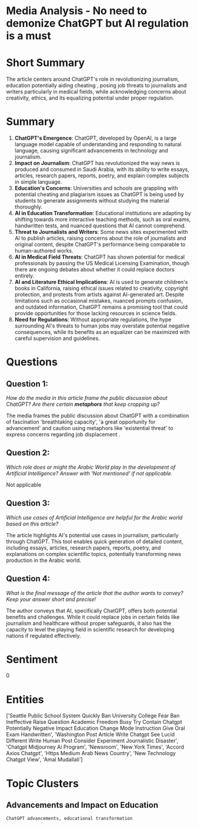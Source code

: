 # Media Analysis - No need to demonize ChatGPT but AI regulation is a must

# Short Summary
The article centers around ChatGPT's role in revolutionizing journalism, education potentially aiding cheating , posing job threats to journalists and writers particularly in medical fields, while acknowledging concerns about creativity, ethics, and its equalizing potential under proper regulation.

# Summary
1. **ChatGPT's Emergence**: ChatGPT, developed by OpenAI, is a large language model capable of understanding and responding to natural language, causing significant advancements in technology and journalism.
2. **Impact on Journalism**: ChatGPT has revolutionized the way news is produced and consumed in Saudi Arabia, with its ability to write essays, articles, research papers, reports, poetry, and explain complex subjects in simple language.
3. **Education's Concerns**: Universities and schools are grappling with potential cheating and plagiarism issues as ChatGPT is being used by students to generate assignments without studying the material thoroughly.
4. **AI in Education Transformation**: Educational institutions are adapting by shifting towards more interactive teaching methods, such as oral exams, handwritten tests, and nuanced questions that AI cannot comprehend.
5. **Threat to Journalists and Writers**: Some news sites experimented with AI to publish articles, raising concerns about the role of journalists and original content, despite ChatGPT's performance being comparable to human-authored works.
6. **AI in Medical Field Threats**: ChatGPT has shown potential for medical professionals by passing the US Medical Licensing Examination, though there are ongoing debates about whether it could replace doctors entirely.
7. **AI and Literature Ethical Implications**: AI is used to generate children's books in California, raising ethical issues related to creativity, copyright protection, and protests from artists against AI-generated art. Despite limitations such as occasional mistakes, nuanced prompts confusion, and outdated information, ChatGPT remains a promising tool that could provide opportunities for those lacking resources in science fields.
8. **Need for Regulations**: Without appropriate regulations, the hype surrounding AI's threats to human jobs may overstate potential negative consequences, while its benefits as an equalizer can be maximized with careful supervision and guidelines.

# Questions
## Question 1:
*How do the media in this article frame the public discussion about ChatGPT? Are there certain **metaphors** that keep cropping up?*

The media frames the public discussion about ChatGPT with a combination of fascination 'breathtaking capacity', 'a great opportunity for advancement' and caution using metaphors like 'existential threat' to express concerns regarding job displacement .
## Question 2:
*Which role does or might the Arabic World play in the development of Artificial Intelligence? Answer with 'Not mentioned' if not applicable.*

Not applicable
## Question 3:
*Which use cases of Artificial Intelligence are helpful for the Arabic world based on this article?*

The article highlights AI's potential use cases in journalism, particularly through ChatGPT. This tool enables quick generation of detailed content, including essays, articles, research papers, reports, poetry, and explanations on complex scientific topics, potentially transforming news production in the Arabic world.
## Question 4:
*What is the final message of the article that the author wants to convey? Keep your answer short and precise!*

The author conveys that AI, specifically ChatGPT, offers both potential benefits and challenges. While it could replace jobs in certain fields like journalism and healthcare without proper safeguards, it also has the capacity to level the playing field in scientific research for developing nations if regulated effectively.

# Sentiment
0

# Entities
['Seattle Public School System Quickly Ban University College Fear Ban Ineffective Raise Question Academic Freedom Busy Try Contain Chatgpt Potentially Negative Impact Education Change Mode Instruction Give Oral Exam Handwritten', 'Washington Post Article Write Chatgpt See Lucid Different Write Human Post Consider Experiment Journalistic Disaster', 'Chatgpt Midjourney Ai Program', 'Newsroom', 'New York Times', 'Accord Axios Chatgpt', 'Https Medium Arab News Country', 'New Technology Chatgpt View', 'Amal Mudallali']

# Topic Clusters
## Advancements and Impact on Education
	ChatGPT advancements, educational transformation

